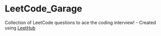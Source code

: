 # LeetCode_Garage
Collection of LeetCode questions to ace the coding interview! - Created using [LeetHub](https://github.com/QasimWani/LeetHub)
